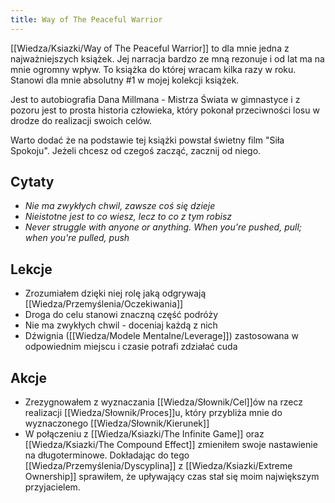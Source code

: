 ```yaml
---
title: Way of The Peaceful Warrior
---
```


[[Wiedza/Ksiazki/Way of The Peaceful Warrior]] to dla mnie jedna z najważniejszych książek. Jej narracja bardzo ze mną rezonuje i od lat ma na mnie ogromny wpływ. To książka do której wracam kilka razy w roku. Stanowi dla mnie absolutny #1 w mojej kolekcji książek.

Jest to autobiografia Dana Millmana - Mistrza Świata w gimnastyce i z pozoru jest to prosta historia człowieka, który pokonał przeciwności losu w drodze do realizacji swoich celów. 

Warto dodać że na podstawie tej książki powstał świetny film "Siła Spokoju". Jeżeli chcesz od czegoś zacząć, zacznij od niego.

## Cytaty
- _Nie ma zwykłych chwil, zawsze coś się dzieje_
- _Nieistotne jest to co wiesz, lecz to co z tym robisz_
- _Never struggle with anyone or anything. When you're pushed, pull; when you're pulled, push_

## Lekcje
- Zrozumiałem dzięki niej rolę jaką odgrywają [[Wiedza/Przemyślenia/Oczekiwania]]
- Droga do celu stanowi znaczną część podróży
- Nie ma zwykłych chwil - doceniaj każdą z nich
- Dźwignia ([[Wiedza/Modele Mentalne/Leverage]]) zastosowana w odpowiednim miejscu i czasie potrafi zdziałać cuda

## Akcje
- Zrezygnowałem z wyznaczania [[Wiedza/Słownik/Cel]]ów na rzecz realizacji [[Wiedza/Słownik/Proces]]u, który przybliża mnie do wyznaczonego [[Wiedza/Słownik/Kierunek]]
- W połączeniu z [[Wiedza/Ksiazki/The Infinite Game]] oraz [[Wiedza/Ksiazki/The Compound Effect]] zmieniłem swoje nastawienie na długoterminowe. Dokładając do tego [[Wiedza/Przemyślenia/Dyscyplina]] z [[Wiedza/Ksiazki/Extreme Ownership]] sprawiłem, że upływający czas stał się moim największym przyjacielem.